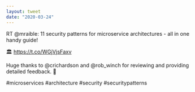 ```yaml
---
layout: tweet
date: "2020-03-24"
---
```


RT @mraible: 11 security patterns for microservice architectures - all in one handy guide!

🏛 https://t.co/WGjVjsFaxv

Huge thanks to @crichardson and @rob\_winch for reviewing and providing detailed feedback. 🙏

#microservices #architecture #security #securitypatterns
